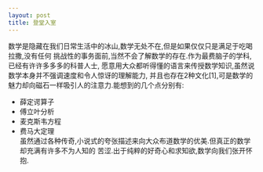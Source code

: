 ```yaml
---
layout: post
title: 登堂入室
---
```

数学是隐藏在我们日常生活中的冰山,数学无处不在,但是如果仅仅只是满足于吃喝拉撒,没有任何
挑战性的事务面前,当然不会了解数学的存在.作为最费脑子的学科,已经有许许多多多的科普人士,
愿意用大众都听得懂的语言来传授数学知识,虽然说数学本身并不强调速度和令人惊讶的理解能力,
并且也存在2种文化[1],可是数学的魅力却向磁石一样吸引人的注意力.能想到的几个点分别有:   
- 薛定谔算子
- 傅立叶分析
- 麦克斯韦方程
- 费马大定理  
虽然通过各种传奇,小说式的夸张描述来向大众布道数学的优美.但真正的数学却充满有许多不为人知的
苦涩.出于纯粹的好奇心和求知欲,数学向我们张开怀抱.

